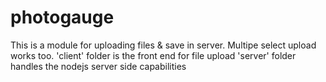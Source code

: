 # photogauge

This is a module for uploading files & save in server. Multipe select upload works too.
'client' folder is the front end for file upload
'server' folder handles the nodejs server side capabilities